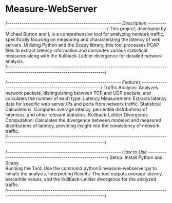 # Measure-WebServer
/*------------------------------------------------------- Description ----------------------------------------------------------*/
This project, developed by Michael Burton and I, is a comprehensive tool for analyzing network traffic, specifically focusing 
on measuring and characterizing the latency of web servers. Utilizing Python and the Scapy library, this tool processes PCAP 
files to extract latency information and computes various statistical measures along with the Kullback-Leibler divergence for 
detailed network analysis.                                                                                                       
/*-----------------------------------------------------------------------------------------------------------------------------*/


/*------------------------------------------------------- Features ----------------------------------------------------------*/
Traffic Analysis: Analyzes network packets, distinguishing between TCP and UDP packets, and calculates the number of each type.
Latency Measurement: Extracts latency data for specific web server IPs and ports from network traffic.
Statistical Calculations: Computes average latency, percentile distributions of latencies, and other relevant statistics.
Kullback-Leibler Divergence Computation: Calculates the divergence between modeled and measured distributions of latency, 
providing insight into the consistency of network traffic.                                                                      
/*-----------------------------------------------------------------------------------------------------------------------------*/

/*------------------------------------------------------- How to Use ----------------------------------------------------------*/
Setup: Install Python and Scapy.                                                                                        
Running the Tool: Use the command python3 measure-webserver.py <input-file> <server-ip> <server-port> to initiate the analysis.
Interpreting Results: The tool outputs average latency, percentile values, and the Kullback-Leibler divergence for the analyzed 
traffic.                                                                              
/*-----------------------------------------------------------------------------------------------------------------------------*/


